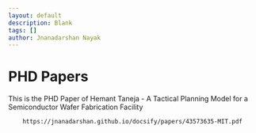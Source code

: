 ```yaml
---
layout: default
description: Blank
tags: []
author: Jnanadarshan Nayak
---
```


# PHD Papers

This is the PHD Paper of Hemant Taneja - A Tactical Planning Model for a Semiconductor Wafer Fabrication Facility

```text
    https://jnanadarshan.github.io/docsify/papers/43573635-MIT.pdf
```

